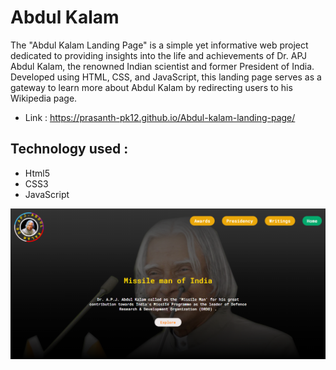 # Abdul Kalam

The "Abdul Kalam Landing Page" is a simple yet informative web project dedicated to providing insights into the life and achievements of Dr. APJ Abdul Kalam, the renowned Indian scientist and former President of India. Developed using HTML, CSS, and JavaScript, this landing page serves as a gateway to learn more about Abdul Kalam by redirecting users to his Wikipedia page.

- Link : https://prasanth-pk12.github.io/Abdul-kalam-landing-page/

## Technology used :

- Html5
- CSS3
- JavaScript

![](https://github.com/prasanth-pk12/Abdul-kalam-landing-page/blob/main/img/AbdulKalam.png?raw=true)
